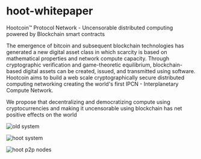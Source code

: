 # hoot-whitepaper
Hootcoin™ Protocol Network - Uncensorable  distributed computing powered by Blockchain smart contracts 

The emergence of bitcoin and subsequent blockchain technologies has generated a new digital asset class in which scarcity is based on mathematical properties and network compute capacity. Through cryptographic verification and game-theoretic equilibrium, blockchain-based digital assets can be created, issued, and transmitted using software.
Hootcoin aims to build a web scale cryptographically secure distributed computing networking creating the world's first IPCN - Interplanetary Compute Network. 

We propose that decentralizing and democratizing compute using cryptocurrencies and making it uncensorable using blockchain has net positive effects on the world 

![old system](https://raw.githubusercontent.com/hootcoin/hoot-whitepaper/master/static/problem-architecture.png)

![hoot system](https://raw.githubusercontent.com/hootcoin/hoot-whitepaper/master/static/hoot-solution.png)

![hoot p2p nodes](https://raw.githubusercontent.com/hootcoin/hoot-whitepaper/master/static/hoot-video-architecture-channel.png)
